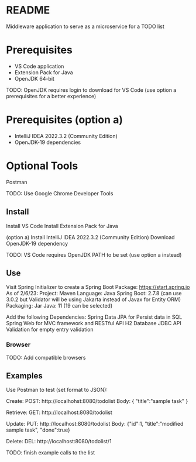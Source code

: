 # README

Middleware application to serve as a microservice for a TODO list

# Prerequisites
- VS Code application
- Extension Pack for Java
- OpenJDK 64-bit

TODO:  OpenJDK requires login to download for VS Code (use option a prerequisites for a better experience)

# Prerequisites (option a)
- IntelliJ IDEA 2022.3.2 (Community Edition)
- OpenJDK-19 dependencies

# Optional Tools
Postman

TODO: Use Google Chrome Developer Tools

## Install

Install VS Code
Install Extension Pack for Java

(option a)
Install IntelliJ IDEA 2022.3.2 (Community Edition)
Download OpenJDK-19 dependency 

TODO:  VS Code requires OpenJDK PATH to be set (use option a instead)

## Use

Visit Spring Initializer to create a Spring Boot Package: https://start.spring.io
As of 2/6/23:
Project: Maven
Language: Java
Spring Boot: 2.7.8 (can use 3.0.2 but Validator will be using Jakarta instead of Javax for Entity ORM)
Packaging: Jar
Java: 11 (19 can be selected)

Add the following Dependencies:
Spring Data JPA for Persist data in SQL
Spring Web for MVC framework and RESTful API
H2 Database JDBC API
Validation for empty entry validation

### Browser

TODO:  Add compatible browsers

## Examples

Use Postman to test (set format to JSON):

Create:     POST: http://localhohst:8080/todolist
    Body:  { "title":"sample task" }

Retrieve:   GET:  http://localhost:8080/todolist

Update:     PUT:  http://localhost:8080/todolist
    Body: {"id":1, "title":"modified sample task", "done":true}

Delete:     DEL:  http://localhost:8080/todolist/1

TODO: finish example calls to the list


